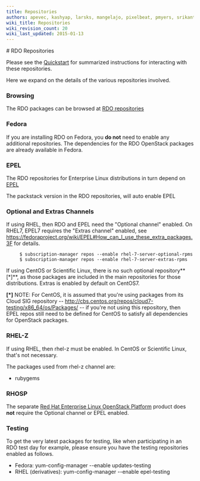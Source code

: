 ```yaml
---
title: Repositories
authors: apevec, kashyap, larsks, mangelajo, pixelbeat, pmyers, srikanth1239, strider
wiki_title: Repositories
wiki_revision_count: 20
wiki_last_updated: 2015-01-13
---
```


<div class="row">
<div class="offset1 span10">
# RDO Repositories

Please see the [Quickstart](Quickstart) for summarized instructions for interacting with these repositories.

Here we expand on the details of the various repositories involved.

### Browsing

The RDO packages can be browsed at [RDO repositories](http://rdo.fedorapeople.org/openstack/)

### Fedora

If you are installing RDO on Fedora, you **do not** need to enable any additional repositories. The dependencies for the RDO OpenStack packages are already available in Fedora.

### EPEL

The RDO repositories for Enterprise Linux distributions in turn depend on [EPEL](http://fedoraproject.org/wiki/EPEL)

The packstack version in the RDO repositories, will auto enable EPEL

### Optional and Extras Channels

If using RHEL, then RDO and EPEL need the "Optional channel" enabled. On RHEL7, EPEL7 requires the "Extras channel" enabled, see <https://fedoraproject.org/wiki/EPEL#How_can_I_use_these_extra_packages.3F> for details.

         $ subscription-manager repos --enable rhel-7-server-optional-rpms
         $ subscription-manager repos --enable rhel-7-server-extras-rpms

If using CentOS or Scientific Linux, there is no such optional repository**[\*]**, as those packages are included in the main repositories for those distributions. Extras is enabled by default on CentOS7.

**[\*]** NOTE: For CentOS, it is assumed that you're using packages from its Cloud SIG repository -- <http://cbs.centos.org/repos/cloud7-testing/x86_64/os/Packages/> -- if you're not using this repository, then EPEL repos still need to be defined for CentOS to satisfy all dependencies for OpenStack packages.

### RHEL-Z

If using RHEL, then rhel-z must be enabled. In CentOS or Scientific Linux, that's not necessary.

The packages used from rhel-z channel are:

*   rubygems

### RHOSP

The separate [Red Hat Enterprise Linux OpenStack Platform](http://redhat.com/openstack) product does **not** require the Optional channel or EPEL enabled.

### Testing

To get the very latest packages for testing, like when participating in an RDO test day for example, please ensure you have the testing repositories enabled as follows.

*   Fedora: yum-config-manager --enable updates-testing
*   RHEL (derivatives): yum-config-manager --enable epel-testing

</div>
</div>
